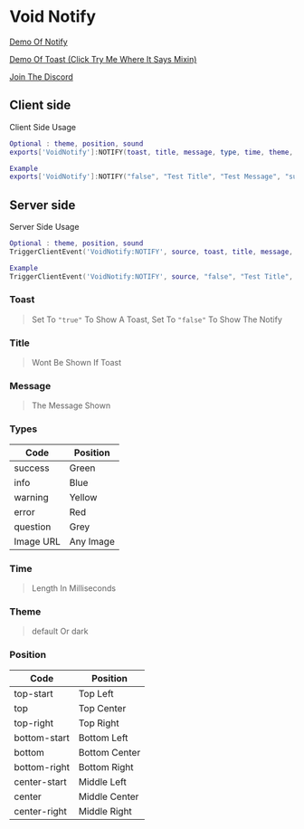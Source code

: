 # Void Notify

[Demo Of Notify](https://sweetalert2.github.io/)

[Demo Of Toast (Click Try Me Where It Says Mixin)](https://sweetalert2.github.io/#didDestroy)

[Join The Discord](https://discord.void-dev.co)

## Client side
Client Side Usage
```lua
Optional : theme, position, sound
exports['VoidNotify']:NOTIFY(toast, title, message, type, time, theme, position, sound)

Example
exports['VoidNotify']:NOTIFY("false", "Test Title", "Test Message", "success", 5000)
```

## Server side
Server Side Usage
```lua
Optional : theme, position, sound
TriggerClientEvent('VoidNotify:NOTIFY', source, toast, title, message, type, time, theme, position, sound)

Example
TriggerClientEvent('VoidNotify:NOTIFY', source, "false", "Test Title", "Test Message", "success", 5000)
```


### Toast
>Set To `"true"` To Show A Toast, Set To `"false"` To Show The Notify

### Title
>Wont Be Shown If Toast

### Message
>The Message Shown

### Types 
| Code      | Position  |
| --------- | --------- |
| success   | Green     |
| info      | Blue      |
| warning   | Yellow    |
| error     | Red       |
| question  | Grey      |
| Image URL | Any Image |

### Time 
>Length In Milliseconds

### Theme 
>default Or dark

### Position
| Code         | Position      |
| ------------ | ------------- |
| top-start    | Top Left      |
| top          | Top Center    |
| top-right    | Top Right     |
| bottom-start | Bottom Left   |
| bottom       | Bottom Center |
| bottom-right | Bottom Right  |
| center-start | Middle Left   |
| center       | Middle Center |
| center-right | Middle Right  |